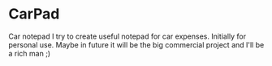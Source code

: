 # CarPad
Car notepad
I try to create useful notepad for car expenses.
Initially for personal use. Maybe in future it will be the big commercial project and I'll be a rich man ;)
